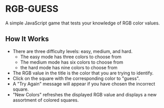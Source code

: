 # RGB-GUESS

A simple JavaScript game that tests your knowledge of RGB color values.

## How It Works

- There are three difficulty levels: easy, medium, and hard.  
  - The easy mode has three colors to choose from
  - The medium mode has six colors to choose from
  - the hard mode has nine colors to choose from
- The RGB value in the title is the color that you are trying to identify.
- Click on the square with the corresponding color to "guess".
- A "Try Again" message will appear if you have chosen the incorrect square.
- "New Colors" refreshes the displayed RGB value and displays a new assortment of colored squares.
